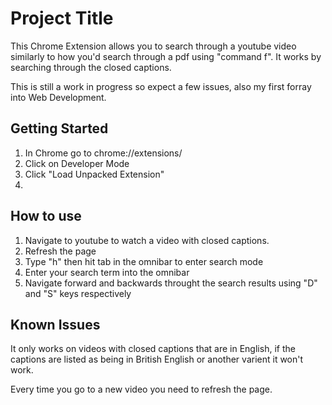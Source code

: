 # Project Title

This Chrome Extension allows you to search through a youtube video similarly to how you'd search through a pdf using "command f". It works by searching through the closed captions.

This is still a work in progress so expect a few issues, also my first forray into Web Development.

## Getting Started

1. In Chrome go to chrome://extensions/
2. Click on Developer Mode
3. Click "Load Unpacked Extension"
4.

## How to use

1. Navigate to youtube to watch a video with closed captions.
2. Refresh the page
2. Type "h" then hit tab in the omnibar to enter search mode
3. Enter your search term into the omnibar
4. Navigate forward and backwards throught the search results using "D" and "S" keys respectively


## Known Issues

It only works on videos with closed captions that are in English, if the captions are listed as being in British English or another varient it won't work.

Every time you go to a new video you need to refresh the page.
